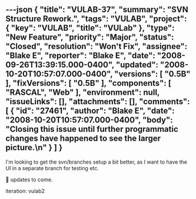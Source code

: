 ---json
{
  "title": "VULAB-37",
  "summary": "SVN Structure Rework.",
  "tags": "VULAB",
  "project": {
    "key": "VULAB",
    "title": "VULab"
  },
  "type": "New Feature",
  "priority": "Major",
  "status": "Closed",
  "resolution": "Won't Fix",
  "assignee": "Blake E",
  "reporter": "Blake E",
  "date": "2008-09-26T13:39:15.000-0400",
  "updated": "2008-10-20T10:57:07.000-0400",
  "versions": [
    "0.5B"
  ],
  "fixVersions": [
    "0.5B"
  ],
  "components": [
    "RASCAL",
    "Web"
  ],
  "environment": null,
  "issueLinks": [],
  "attachments": [],
  "comments": [
    {
      "id": "27461",
      "author": "Blake E",
      "date": "2008-10-20T10:57:07.000-0400",
      "body": "Closing this issue until further programmatic changes have happened to see the larger picture.\n"
    }
  ]
}
---
I'm looking to get the svn/branches setup a bit better, as I want to have the UI in a separate branch for testing etc.

🙂 updates to come.

iteration: vulab2

        